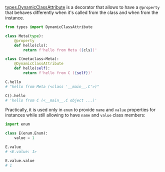 [types.DynamicClassAttribute](https://docs.python.org/3/library/types.html#types.DynamicClassAttribute) is a decorator that allows to have a `@property` that behaves differently when it's called from the class and when from the instance.

```python
from types import DynamicClassAttribute

class Meta(type):
    @property
    def hello(cls):
        return f'hello from Meta ({cls})'

class C(metaclass=Meta):
    @DynamicClassAttribute
    def hello(self):
        return f'hello from C ({self})'

C.hello
# "hello from Meta (<class '__main__.C'>)"

C().hello
# 'hello from C (<__main__.C object ...)'
```

Practically, it is used only in `enum` to provide `name` and `value` properties for instances while still allowing to have `name` and `value` class members:


```python
import enum

class E(enum.Enum):
    value = 1

E.value
# <E.value: 1>

E.value.value
# 1
```
